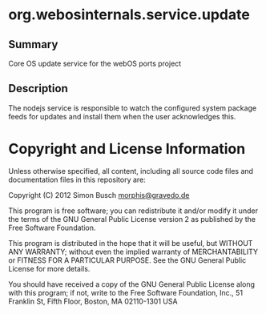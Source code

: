 org.webosinternals.service.update
=================================

Summary
-------
Core OS update service for the webOS ports project

Description
-----------
The nodejs service is responsible to watch the configured system package feeds for updates
and install them when the user acknowledges this.

Copyright and License Information
=================================
Unless otherwise specified, all content, including all source code files and
documentation files in this repository are:

Copyright (C) 2012 Simon Busch <morphis@gravedo.de>

This program is free software; you can redistribute it and/or modify
it under the terms of the GNU General Public License version 2 as
published by the Free Software Foundation.

This program is distributed in the hope that it will be useful,
but WITHOUT ANY WARRANTY; without even the implied warranty of
MERCHANTABILITY or FITNESS FOR A PARTICULAR PURPOSE.  See the
GNU General Public License for more details.

You should have received a copy of the GNU General Public License
along with this program; if not, write to the Free Software
Foundation, Inc., 51 Franklin St, Fifth Floor, Boston, MA  02110-1301  USA
